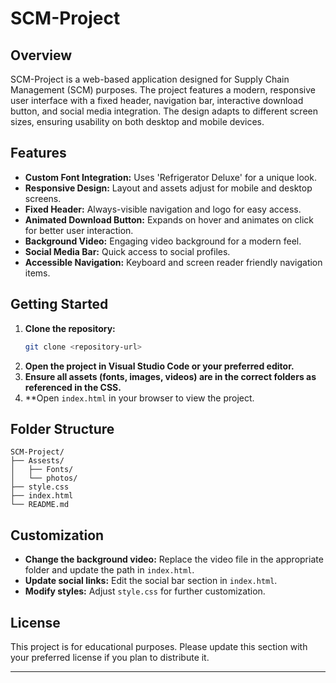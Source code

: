 # SCM-Project

## Overview

SCM-Project is a web-based application designed for Supply Chain Management (SCM) purposes. The project features a modern, responsive user interface with a fixed header, navigation bar, interactive download button, and social media integration. The design adapts to different screen sizes, ensuring usability on both desktop and mobile devices.

## Features

- **Custom Font Integration:** Uses 'Refrigerator Deluxe' for a unique look.
- **Responsive Design:** Layout and assets adjust for mobile and desktop screens.
- **Fixed Header:** Always-visible navigation and logo for easy access.
- **Animated Download Button:** Expands on hover and animates on click for better user interaction.
- **Background Video:** Engaging video background for a modern feel.
- **Social Media Bar:** Quick access to social profiles.
- **Accessible Navigation:** Keyboard and screen reader friendly navigation items.

## Getting Started

1. **Clone the repository:**
   ```sh
   git clone <repository-url>
   ```
2. **Open the project in Visual Studio Code or your preferred editor.**
3. **Ensure all assets (fonts, images, videos) are in the correct folders as referenced in the CSS.**
4. **Open `index.html` in your browser to view the project.

## Folder Structure

```
SCM-Project/
├── Assests/
│   ├── Fonts/
│   └── photos/
├── style.css
├── index.html
└── README.md
```

## Customization

- **Change the background video:** Replace the video file in the appropriate folder and update the path in `index.html`.
- **Update social links:** Edit the social bar section in `index.html`.
- **Modify styles:** Adjust `style.css` for further customization.

## License

This project is for educational purposes. Please update this section with your preferred license if you plan to distribute it.

---